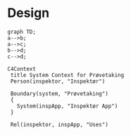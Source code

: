 # Design

```mermaid
graph TD;
a-->b;
a-->c;
b-->d;
c-->d;

```


```mermaid
C4Context
 title System Context for Prøvetaking
 Person(inspektor, "Inspektør")
 
 Boundary(system, "Prøvetaking")
 {
   System(inspApp, "Inspektør App")
 }
 
 Rel(inspektor, inspApp, "Uses")

```
